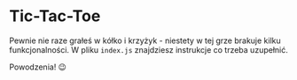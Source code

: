 # Tic-Tac-Toe

Pewnie nie raze grałeś w kółko i krzyżyk - niestety w tej grze brakuje kilku funkcjonalności. W pliku `index.js` znajdziesz instrukcje co trzeba uzupełnić.

Powodzenia! 😉
